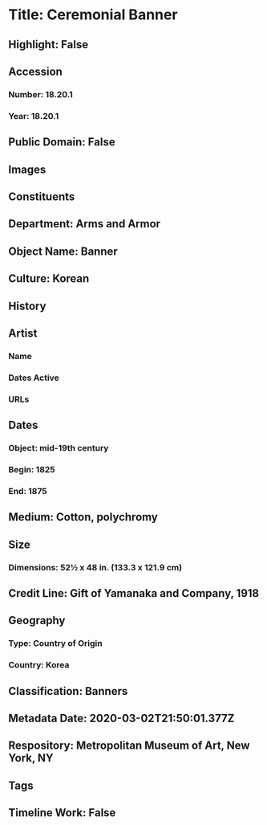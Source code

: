 # Title: Ceremonial Banner
## Highlight: False
## Accession
### Number: 18.20.1
### Year: 18.20.1
## Public Domain: False
## Images
## Constituents
## Department: Arms and Armor
## Object Name: Banner
## Culture: Korean
## History
## Artist
### Name
### Dates Active
### URLs
## Dates
### Object: mid-19th century
### Begin: 1825
### End: 1875
## Medium: Cotton, polychromy
## Size
### Dimensions: 52½ x 48 in. (133.3 x 121.9 cm)
## Credit Line: Gift of Yamanaka and Company, 1918
## Geography
### Type: Country of Origin
### Country: Korea
## Classification: Banners
## Metadata Date: 2020-03-02T21:50:01.377Z
## Respository: Metropolitan Museum of Art, New York, NY
## Tags
## Timeline Work: False
